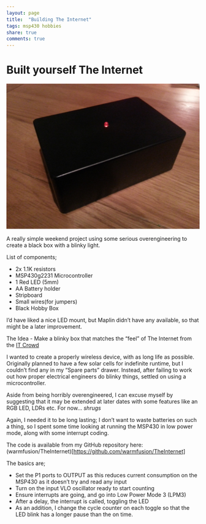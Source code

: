 ```yaml
---
layout: page
title:  "Building The Internet"
tags: msp430 hobbies 
share: true
comments: true
---
```


# Built yourself The Internet

![The Internet](/images/the_internet.jpg)

A really simple weekend project using some serious overengineering to create a black box with a blinky light.

List of components;

* 2x 1.1K resistors
* MSP430g2231 Microcontroller
* 1 Red LED (5mm)
* AA Battery holder  
* Stripboard
* Small wires(for jumpers)
* Black Hobby Box

I’d have liked a nice LED mount, but Maplin didn’t have any available, so that might be a later improvement.

The Idea - Make a blinky box that matches the “feel” of The Internet from the [IT Crowd](http://www.youtube.com/watch?v=iDbyYGrswtg)

I wanted to create a properly wireless device, with as long life as possible. Originally planned to have a few solar cells for indefinite runtime, but I couldn’t find any in my “Spare parts” drawer. Instead, after failing to work out how proper electrical engineers do blinky things, settled on using a microcontroller. 

Aside from being horribly overengineered, I can excuse myself by suggesting that it may be extended at later dates with some features like an RGB LED, LDRs etc. For now… *shrugs*

Again, I needed it to be long lasting; I don’t want to waste batteries on such a thing, so I spent some time looking at running the MSP430 in low power mode, along with some interrupt coding.

The code is available from my GitHub repository here: (warmfusion/TheInternet)[https://github.com/warmfusion/TheInternet]

The basics are;

* Set the P1 ports to OUTPUT as this reduces current consumption on the MSP430 as it doesn’t try and read any input 
* Turn on the input VLO oscillator ready to start counting
* Ensure interrupts are going, and go into Low Power Mode 3 (LPM3)
* After a delay, the interrupt is called, toggling the LED 
* As an addition, I change the cycle counter on each toggle so that the LED blink has a longer pause than the on time.


